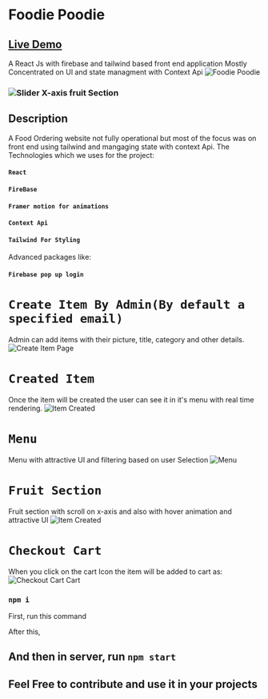 # Foodie Poodie
## [Live Demo](https://foodie-poodie.web.app/)
A React Js with firebase and tailwind based front end application
Mostly Concentrated on UI and state managment with Context Api
![Foodie Poodie](https://i.ibb.co/nrPsDJ1/foodie-poodie-home-page.png)
### ![Slider X-axis fruit Section](https://i.ibb.co/zs96T29/foodie-poodie-fruit-sectino.png)
## Description
A Food Ordering website not fully operational but most of the focus was on front end using tailwind and mangaging state with context Api.
The Technologies which we uses for the project:
#### `React`
#### `FireBase`
#### `Framer motion for animations`
#### `Context Api`
#### `Tailwind For Styling`
Advanced packages like:
#### `Firebase pop up login`
# `Create Item By Admin(By default a specified email)`
Admin can add items with their picture, title, category and other details.
![Create Item Page](https://i.ibb.co/Kz9nbyM/create-Item-foodie-poodie.png)
# `Created Item`
Once the item will be created the user can see it in it's menu with real time rendering.
![Item Created](https://i.ibb.co/TR2v2V2/item-added-foodie-poodie.png)
# `Menu`
Menu with attractive UI and filtering based on user Selection
![Menu](https://i.ibb.co/Kb2hrvC/foodie-poodie-menu.png)

# `Fruit Section`
Fruit section with scroll on x-axis and also with hover animation and attractive UI
![Item Created](https://i.ibb.co/zs96T29/foodie-poodie-fruit-sectino.png)

# `Checkout Cart`
When you click on the cart Icon the item will be added to cart as:
![Checkout Cart Cart](https://i.ibb.co/hHGckWD/foodie-poodie-cart.png)

### `npm i`
First, run this command

After this,
## And then in server, run `npm start`
## Feel Free to contribute and use it in your projects
